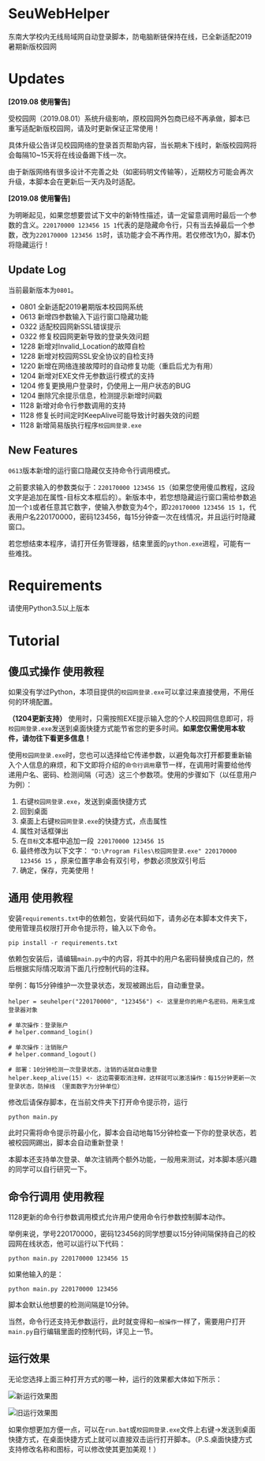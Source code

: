 # SeuWebHelper
东南大学校内无线局域网自动登录脚本，防电脑断链保持在线，已全新适配2019暑期新版校园网

# Updates

<b>[2019.08 使用警告]</b> 

受校园网（2019.08.01）系统升级影响，原校园网外包商已经不再承做，脚本已重写适配新版校园网，请及时更新保证正常使用！

具体升级公告详见校园网络的登录首页帮助内容，当长期未下线时，新版校园网将会每隔10~15天将在线设备踢下线一次。

由于新版网络有很多设计不完善之处（如密码明文传输等），近期校方可能会再次升级，本脚本会在更新后一天内及时适配。

<b>[2019.08 使用警告]</b> 

为明晰起见，如果您想要尝试下文中的新特性描述，请一定留意调用时最后一个参数的含义。`220170000 123456 15 1`代表的是隐藏命令行，只有当去掉最后一个参数，改为`220170000 123456 15`时，该功能才会不再作用。若仅修改1为0，脚本仍将隐藏运行！

## Update Log

当前最新版本为`0801`。

*  0801 全新适配2019暑期版本校园网系统
*  0613 新增四参数输入下运行窗口隐藏功能
*  0322 适配校园网新SSL错误提示
*  0322 修复校园网更新导致的登录失效问题
*  1228 新增对Invalid_Location的故障自检
*  1228 新增对校园网SSL安全协议的自检支持
*  1220 新增在网络连接故障时的自动修复功能（重启后尤为有用）
*  1204 新增对EXE文件无参数运行模式的支持
*  1204 修复更换用户登录时，仍使用上一用户状态的BUG
*  1204 删除冗余提示信息，检测提示新增时间戳
*  1128 新增对命令行参数调用的支持
*  1128 修复长时间定时KeepAlive可能导致计时器失效的问题
*  1128 新增简易版执行程序`校园网登录.exe`

## New Features

`0613`版本新增的运行窗口隐藏仅支持命令行调用模式。

之前要求输入的参数类似于：`220170000 123456 15`（如果您使用傻瓜教程，这段文字是追加在属性-目标文本框后的）。新版本中，若您想隐藏运行窗口需给参数追加一个`1`或者任意其它数字，使输入参数变为4个，即`220170000 123456 15 1`，代表用户名220170000，密码123456，每15分钟查一次在线情况，并且运行时隐藏窗口。

若您想结束本程序，请打开任务管理器，结束里面的`python.exe`进程，可能有一些难找。

# Requirements

请使用Python3.5以上版本

# Tutorial

## 傻瓜式操作 使用教程

如果没有学过Python，本项目提供的`校园网登录.exe`可以拿过来直接使用，不用任何的环境配置。

<b>（1204更新支持）</b> 使用时，只需按照EXE提示输入您的个人校园网信息即可，将`校园网登录.exe`发送到桌面快捷方式能节省您的更多时间。<b>如果您仅需使用本软件，请勿往下看更多信息！</b>

使用`校园网登录.exe`时，您也可以选择给它传递参数，以避免每次打开都要重新输入个人信息的麻烦，和下文即将介绍的`命令行调用`章节一样，在调用时需要给他传递用户名、密码、检测间隔（可选）这三个参数项。使用的步骤如下（以任意用户为例）：

1. 右键`校园网登录.exe`，发送到桌面快捷方式
2. 回到桌面
3. 桌面上右键`校园网登录.exe`的快捷方式，点击属性
4. 属性对话框弹出
5. 在`目标`文本框中追加一段` 220170000 123456 15`
6. 最终修改为以下文字： `"D:\Program Files\校园网登录.exe" 220170000 123456 15` ，原来位置字串会有双引号，参数必须放双引号后
7. 确定，保存，完美使用！

## 通用 使用教程

安装`requirements.txt`中的依赖包，安装代码如下，请务必在本脚本文件夹下，使用管理员权限打开命令提示符，输入以下命令。

	pip install -r requirements.txt

依赖包安装后，请编辑`main.py`中的内容，将其中的用户名密码替换成自己的，然后根据实际情况取消下面几行控制代码的注释。

举例：每15分钟维护一次登录状态，发现被踢出后，自动重登录。

	helper = seuhelper("220170000", "123456") <- 这里是你的用户名密码，用来生成登录器对象

	# 单次操作：登录账户
	# helper.command_login()

	# 单次操作：注销账户
	# helper.command_logout()

	# 部署：10分钟检测一次登录状态，注销的话就自动重登
	helper.keep_alive(15) <- 这边需要取消注释，这样就可以激活操作：每15分钟更新一次登录状态，防掉线 （里面数字为分钟单位）
  
修改后请保存脚本，在当前文件夹下打开命令提示符，运行

	python main.py

此时只需将命令提示符最小化，脚本会自动地每15分钟检查一下你的登录状态，若被校园网踢出，脚本会自动重新登录！

本脚本还支持单次登录、单次注销两个额外功能，一般用来测试，对本脚本感兴趣的同学可以自行研究一下。

## 命令行调用 使用教程

1128更新的命令行参数调用模式允许用户使用命令行参数控制脚本动作。

举例来说，学号220170000，密码123456的同学想要以15分钟间隔保持自己的校园网在线状态，他可以运行以下代码：

	python main.py 220170000 123456 15

如果他输入的是：

	python main.py 220170000 123456

脚本会默认他想要的检测间隔是10分钟。

当然，命令行还支持无参数运行，此时就变得和`一般操作`一样了，需要用户打开`main.py`自行编辑里面的控制代码，详见上一节。

## 运行效果

无论您选择上面三种打开方式的哪一种，运行的效果都大体如下所示：

![新运行效果图](https://github.com/leyuwei/SeuWebHelper/blob/master/config/snapshot2.png)

![旧运行效果图](https://github.com/leyuwei/SeuWebHelper/blob/master/config/snapshot.png)

如果你想更加方便一点，可以在`run.bat`或`校园网登录.exe`文件上右键->发送到桌面快捷方式，在桌面快捷方式上就可以直接双击运行打开脚本。（P.S.桌面快捷方式支持修改名称和图标，可以修改使其更加美观！）
